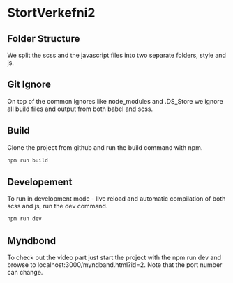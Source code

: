 # StortVerkefni2

## Folder Structure
We split the scss and the javascript files into two separate folders, style and js. 

## Git Ignore
On top of the common ignores like node_modules and .DS_Store we ignore all build files and output from both babel and scss.

## Build
Clone the project from github and run the build command with npm.
```sh
npm run build
```

## Developement
To run in development mode - live reload and automatic compilation of both scss and js, run the dev command.
```sh
npm run dev
```

## Myndbond
To check out the video part just start the project with the npm run dev and browse to localhost:3000/myndband.html?id=2. Note that the port number can change.